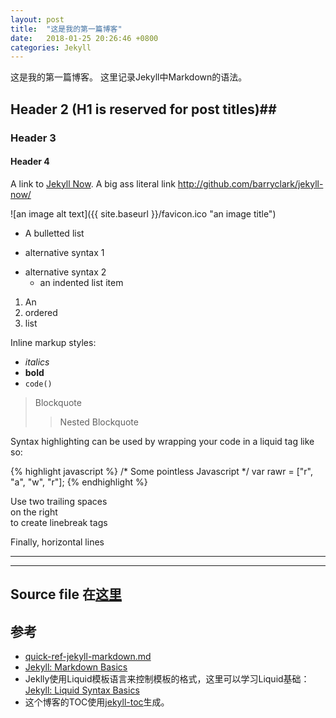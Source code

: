 ```yaml
---
layout: post
title:  "这是我的第一篇博客"
date:   2018-01-25 20:26:46 +0800
categories: Jekyll
---
```


这是我的第一篇博客。 这里记录Jekyll中Markdown的语法。

## Header 2 (H1 is reserved for post titles)##

### Header 3

#### Header 4

A link to [Jekyll Now](http://github.com/barryclark/jekyll-now/). A big ass literal link <http://github.com/barryclark/jekyll-now/>

![an image alt text]({{ site.baseurl }}/favicon.ico "an image title")

* A bulletted list
- alternative syntax 1
+ alternative syntax 2
  - an indented list item

1. An
2. ordered
3. list

Inline markup styles: 

- _italics_
- **bold**
- `code()` 

> Blockquote
>> Nested Blockquote 
 
Syntax highlighting can be used by wrapping your code in a liquid tag like so:

{% highlight javascript %}
/* Some pointless Javascript */
var rawr = ["r", "a", "w", "r"];
{% endhighlight %}
 
Use two trailing spaces  
on the right  
to create linebreak tags  
 
Finally, horizontal lines

---
***

## Source file 在[这里](https://github.com/WangXin93/WangXin93.github.io/blob/master/_posts/2018-01-25-my-first-blog.md)

## 参考

* [quick-ref-jekyll-markdown.md](https://gist.github.com/roachhd/779fa77e9b90fe945b0c)
* [Jekyll: Markdown Basics](http://simpleprimate.com/blog/markdown-basics)
* Jeklly使用Liquid模板语言来控制模板的格式，这里可以学习Liquid基础：[Jekyll: Liquid Syntax Basics](http://simpleprimate.com/blog/liquid-syntax)
* 这个博客的TOC使用[jekyll-toc](https://github.com/allejo/jekyll-toc)生成。
